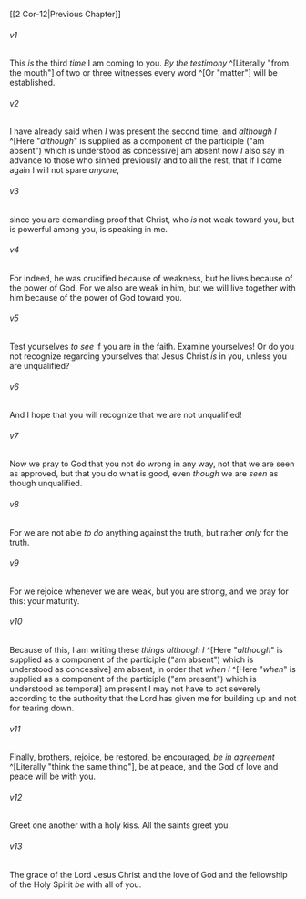 ﻿---
aliases:
  - 2 Corinthians 13
---

[[2 Cor-12|Previous Chapter]]

###### v1
This _is_ the third _time_ I am coming to you. _By the testimony_ ^[Literally "from the mouth"] of two or three witnesses every word ^[Or "matter"] will be established.

###### v2
I have already said when _I_ was present the second time, and _although I_ ^[Here "_although_" is supplied as a component of the participle ("am absent") which is understood as concessive] am absent now _I_ also say in advance to those who sinned previously and to all the rest, that if I come again I will not spare _anyone_,

###### v3
since you are demanding proof that Christ, who _is_ not weak toward you, but is powerful among you, is speaking in me.

###### v4
For indeed, he was crucified because of weakness, but he lives because of the power of God. For we also are weak in him, but we will live together with him because of the power of God toward you.

###### v5
Test yourselves _to see_ if you are in the faith. Examine yourselves! Or do you not recognize regarding yourselves that Jesus Christ _is_ in you, unless you are unqualified?

###### v6
And I hope that you will recognize that we are not unqualified!

###### v7
Now we pray to God that you not do wrong in any way, not that we are seen as approved, but that you do what is good, even _though_ we are _seen_ as though unqualified.

###### v8
For we are not able _to do_ anything against the truth, but rather _only_ for the truth.

###### v9
For we rejoice whenever we are weak, but you are strong, and we pray for this: your maturity.

###### v10
Because of this, I am writing these _things_ _although I_ ^[Here "_although_" is supplied as a component of the participle ("am absent") which is understood as concessive] am absent, in order that _when I_ ^[Here "_when_" is supplied as a component of the participle ("am present") which is understood as temporal] am present I may not have to act severely according to the authority that the Lord has given me for building up and not for tearing down.

###### v11
Finally, brothers, rejoice, be restored, be encouraged, _be in agreement_ ^[Literally "think the same thing"], be at peace, and the God of love and peace will be with you.

###### v12
Greet one another with a holy kiss. All the saints greet you.

###### v13
The grace of the Lord Jesus Christ and the love of God and the fellowship of the Holy Spirit _be_ with all of you.
